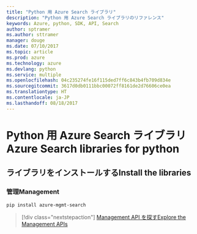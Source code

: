 ```yaml
---
title: "Python 用 Azure Search ライブラリ"
description: "Python 用 Azure Search ライブラリのリファレンス"
keywords: Azure, python, SDK, API, Search
author: sptramer
ms.author: sttramer
manager: douge
ms.date: 07/10/2017
ms.topic: article
ms.prod: azure
ms.technology: azure
ms.devlang: python
ms.service: multiple
ms.openlocfilehash: 04c235274fe16f115ded7ff6c843b4fb709d834e
ms.sourcegitcommit: 3617d0db0111bbc00072ff8161de2d76606ce0ea
ms.translationtype: HT
ms.contentlocale: ja-JP
ms.lasthandoff: 08/18/2017
---
```

# <a name="azure-search-libraries-for-python"></a><span data-ttu-id="1885f-104">Python 用 Azure Search ライブラリ</span><span class="sxs-lookup"><span data-stu-id="1885f-104">Azure Search libraries for python</span></span>

## <a name="install-the-libraries"></a><span data-ttu-id="1885f-105">ライブラリをインストールする</span><span class="sxs-lookup"><span data-stu-id="1885f-105">Install the libraries</span></span>


### <a name="management"></a><span data-ttu-id="1885f-106">管理</span><span class="sxs-lookup"><span data-stu-id="1885f-106">Management</span></span>

```bash
pip install azure-mgmt-search
```
> [!div class="nextstepaction"]
> [<span data-ttu-id="1885f-107">Management API を探す</span><span class="sxs-lookup"><span data-stu-id="1885f-107">Explore the Management APIs</span></span>](/python/api/overview/azure/search/managementlibrary)
